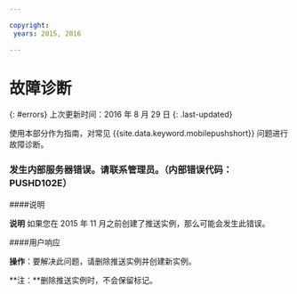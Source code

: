 ```yaml
---

copyright:
 years: 2015, 2016

---
```


# 故障诊断
{: #errors}
上次更新时间：2016 年 8 月 29 日
{: .last-updated}

使用本部分作为指南，对常见 {{site.data.keyword.mobilepushshort}} 问题进行故障诊断。


### 发生内部服务器错误。请联系管理员。（内部错误代码：PUSHD102E）

####说明

**说明** 如果您在 2015 年 11 月之前创建了推送实例，那么可能会发生此错误。  

####用户响应

**操作**：要解决此问题，请删除推送实例并创建新实例。

**注：**删除推送实例时，不会保留标记。

